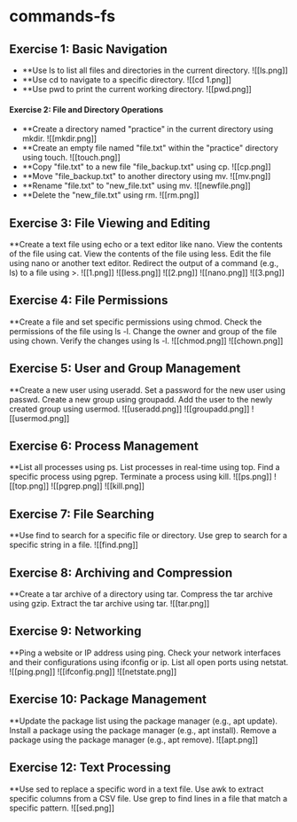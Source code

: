 # commands-fs
## Exercise 1: Basic Navigation
-  **Use ls to list all files and directories in the current directory.
	![[ls.png]]
- **Use cd to navigate to a specific directory.
	![[cd 1.png]]
- **Use pwd to print the current working directory.
	![[pwd.png]]
#### Exercise 2: File and Directory Operations

- **Create a directory named "practice" in the current directory using mkdir.
	![[mkdir.png]]
- **Create an empty file named "file.txt" within the "practice" directory using touch.
	![[touch.png]]
- **Copy "file.txt" to a new file "file_backup.txt" using cp.
	![[cp.png]]
- **Move "file_backup.txt" to another directory using mv.
	![[mv.png]]
- **Rename "file.txt" to "new_file.txt" using mv.
	![[newfile.png]]
- **Delete the "new_file.txt" using rm.
	![[rm.png]]
## Exercise 3: File Viewing and Editing

**Create a text file using echo or a text editor like nano. View the contents of the file using cat. View the contents of the file using less. Edit the file using nano or another text editor. Redirect the output of a command (e.g., ls) to a file using >.
	![[1.png]]
	![[less.png]]
	![[2.png]]
	![[nano.png]]
	![[3.png]]
## Exercise 4: File Permissions

**Create a file and set specific permissions using chmod. Check the permissions of the file using ls -l. Change the owner and group of the file using chown. Verify the changes using ls -l.
	![[chmod.png]]
	![[chown.png]]
## Exercise 5: User and Group Management

**Create a new user using useradd. Set a password for the new user using passwd. Create a new group using groupadd. Add the user to the newly created group using usermod.
	![[useradd.png]]
	![[groupadd.png]]
	![[usermod.png]]
## Exercise 6: Process Management

**List all processes using ps. List processes in real-time using top. Find a specific process using pgrep. Terminate a process using kill.
	![[ps.png]]
	![[top.png]]
	![[pgrep.png]]
	![[kill.png]]
## Exercise 7: File Searching

**Use find to search for a specific file or directory. Use grep to search for a specific string in a file.
	![[find.png]]
## Exercise 8: Archiving and Compression

**Create a tar archive of a directory using tar. Compress the tar archive using gzip. Extract the tar archive using tar.
	![[tar.png]]
## Exercise 9: Networking

**Ping a website or IP address using ping. Check your network interfaces and their configurations using ifconfig or ip. List all open ports using netstat.
	![[ping.png]]
	![[ifconfig.png]]
	![[netstate.png]]
## Exercise 10: Package Management

**Update the package list using the package manager (e.g., apt update). Install a package using the package manager (e.g., apt install). Remove a package using the package manager (e.g., apt remove).
	![[apt.png]]
## Exercise 12: Text Processing

**Use sed to replace a specific word in a text file. Use awk to extract specific columns from a CSV file. Use grep to find lines in a file that match a specific pattern.
	![[sed.png]]